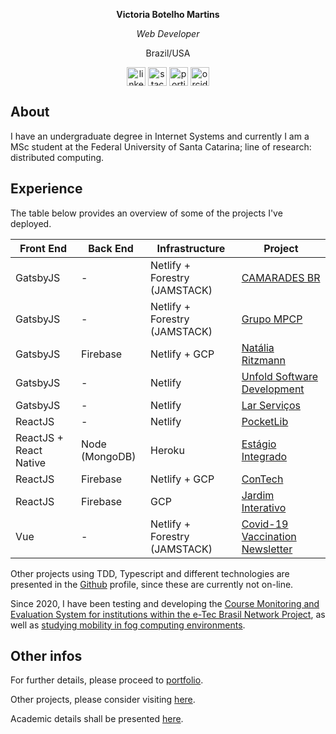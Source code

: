 
<div>
<p align="center"><b>Victoria Botelho Martins</b></p>
<p align="center" class="no-site"><i>Web Developer</i></p>
<p align="center">Brazil/USA</p>
</div>

<p align="center">
<a href="https://linkedin.com/in/victoria-botelho-martins-046a5b153/" target="_blank"><img align="center" src="https://cdn.jsdelivr.net/npm/simple-icons@3.0.1/icons/linkedin.svg" alt="linkedin_icon" height="30" width="30" /></a>
<a href="https://stackoverflow.com/users/13660477/vyk" target="_blank"><img align="center" src="https://cdn.jsdelivr.net/npm/simple-icons@3.0.1/icons/stackoverflow.svg" alt="stackoverflow_icon" height="30" width="30" /></a>
<a href="https://vyk1.github.io/en" target="_blank"><img align="center" src="https://upload.wikimedia.org/wikipedia/commons/c/c4/Globe_icon.svg" alt="portifolio_icon" height="30" width="30" /></a>
<a href="https://orcid.org/0000-0002-5301-038X" target="_blank"><img align="center" src="https://upload.wikimedia.org/wikipedia/commons/5/54/Cib-orcid_%28CoreUI_Icons_v1.0.0%29.svg" alt="orcid_icon" height="30" width="30" /></a>
</p>

## About
I have an undergraduate degree in Internet Systems and currently I am a MSc student at the Federal University of Santa Catarina; line of research: distributed computing. 

## Experience
The table below provides an overview of some of the projects I've deployed.


| Front End | Back End | Infrastructure | Project | 
| --- | --- | --- |---|
| GatsbyJS| - | Netlify + Forestry (JAMSTACK)| [CAMARADES BR](https://camaradesbrasil.bio.br) 
| GatsbyJS| - | Netlify + Forestry (JAMSTACK)| [Grupo MPCP](https://grupompcp.com.br)|
| GatsbyJS| Firebase | Netlify + GCP | [Natália Ritzmann](https://nataliaritzmann.netlify.app)  |
| GatsbyJS| - | Netlify | [Unfold Software Development](https://unfoldsoftwaredev.netlify.app)  |
| GatsbyJS| - | Netlify | [Lar Serviços](https://larservicosterceirizados.netlify.app)  |
| ReactJS | - | Netlify | [PocketLib](https://pocketlib.netlify.app)  |
| ReactJS + React Native | Node (MongoDB)| Heroku | [Estágio Integrado](https://educapes.capes.gov.br/handle/capes/571875)  |
| ReactJS | Firebase | Netlify + GCP | [ConTech](https://contech-cbs.web.app/)  |
| ReactJS | Firebase | GCP | [Jardim Interativo](https://jardim-interativo.web.app/)  |
| Vue | - | Netlify + Forestry (JAMSTACK)| [Covid-19 Vaccination Newsletter](https://vacinacaocovid.com.br)  |

Other projects using TDD, Typescript and different technologies are presented in the [Github](https://github.com/vyk1) profile, since these are currently not on-line.

Since 2020,  I have been testing and developing the [Course Monitoring and Evaluation System for institutions within the e-Tec Brasil Network Project](https://portal.saas.ufsc.br), as well as [studying mobility in fog computing environments](https://github.com/vyk1/cluster-formation-mobility-based-algorithm).

## Other infos 
For further details, please proceed to [portfolio](https://vyk1.github.io/en).

Other projects, please consider visiting [here](https://github.com/vyk1). 

Academic details shall be presented [here](http://lattes.cnpq.br/6294297168242307).


